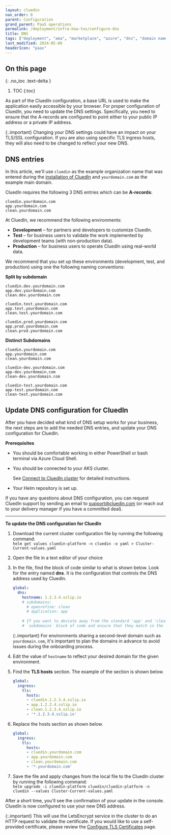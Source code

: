 ```yaml
---
layout: cluedin
nav_order: 8
parent: Configuration
grand_parent: PaaS operations
permalink: /deployment/infra-how-tos/configure-dns
title: DNS
tags: ["deployment", "ama", "marketplace", "azure", "dns", "domain name system"]
last_modified: 2024-05-09
headerIcon: "paas"
---
```

## On this page
{: .no_toc .text-delta }
1. TOC
{:toc}

As part of the CluedIn configuration, a base URL is used to make the application easily accessible by your browser. For proper configuration of CluedIn, you need to update the DNS settings. Specifically, you need to ensure that the A-records are configured to point either to your public IP address or a private IP address.

{:.important}
Changing your DNS settings could have an impact on your TLS/SSL configuration. If you are also using specific TLS ingress hosts, they will also need to be changed to reflect your new DNS.

## DNS entries

In this article, we'll use `cluedin` as the example organization name that was entered during the [installation of CluedIn](/deployment/azure-marketplace/step-3#complete-the-instance-setup-tab) and `yourdomain.com` as the example main domain.

CluedIn requires the following 3 DNS entries which can be **A-records**:

```
cluedin.yourdomain.com
app.yourdomain.com
clean.yourdomain.com
```

At CluedIn, we recommend the following environments:

- **Development** – for partners and developers to customize CluedIn.
- **Test** – for business users to validate the work implemented by development teams (with non-production data).
- **Production** – for business users to operate CluedIn using real-world data.

We recommend that you set up these environments (development, test, and production) using one the following naming conventions:

**Split by subdomain**

```
cluedin.dev.yourdomain.com
app.dev.yourdomain.com
clean.dev.yourdomain.com

cluedin.test.yourdomain.com
app.test.yourdomain.com
clean.test.yourdomain.com

cluedin.prod.yourdomain.com
app.prod.yourdomain.com
clean.prod.yourdomain.com
```

**Distinct Subdomains**
```
cluedin.yourdomain.com
app.yourdomain.com
clean.yourdomain.com

cluedin-dev.yourdomain.com
app-dev.yourdomain.com
clean-dev.yourdomain.com

cluedin-test.yourdomain.com
app-test.yourdomain.com
clean-test.yourdomain.com
```

## Update DNS configuration for CluedIn

After you have decided what kind of DNS setup works for your business, the next steps are to add the needed DNS entries, and update your DNS configuration for CluedIn.

**Prerequisites**

- You should be comfortable working in either PowerShell or bash terminal via Azure Cloud Shell.
- You should be connected to your AKS cluster.

    See [Connect to CluedIn cluster](/paas-operations/configuration/connect-to-cluedin) for detailed instructions.

- Your Helm repository is set up.

If you have any questions about DNS configuration, you can request CluedIn support by sending an email to <a href="mailto:support@cluedin.com">support@cluedin.com</a> (or reach out to your delivery manager if you have a committed deal).

<hr>

**To update the DNS configuration for CluedIn**

1. Download the current cluster configuration file by running the following command:  
    `helm get values cluedin-platform -n cluedin -o yaml > Cluster-Current-values.yaml`
1. Open the file in a text editor of your choice
1. In the file, find the block of code similar to what is shown below. Look for the entry named **dns**. It is the configuration that controls the DNS address used by CluedIn.  
    ```yaml
    global:
      dns:
        hostname: 1.2.3.4.sslip.io
        # subdomains:
          # openrefine: clean
          # application: app
        
        # If you want to deviate away from the standard 'app' and 'clean' subdomains, you need to add the
        # `subdomains` block of code and ensure that they match in the global.ingress.tls.hosts section as well.
    ```
    {:.important}
    For environments sharing a second-level domain such as `yourdomain.com`, it's important to plan the domains in advance to avoid issues during the onboarding process. 
1. Edit the value of `hostname` to reflect your desired domain for the given environment.
1. Find the **TLS hosts** section. The example of the section is shown below.

    ```yaml
    global:
      ingress:
        tls:
          hosts:
          - cluedin.1.2.3.4.sslip.io
          - app.1.2.3.4.sslip.io
          - clean.1.2.3.4.sslip.io
          - '*.1.2.3.4.sslip.io'
    ```
1. Replace the hosts section as shown below.

    ```yaml
    global:
      ingress:
        tls:
          hosts:
          - cluedin.yourdomain.com
          - app.yourdomain.com
          - clean.yourdomain.com
          - '*.yourdomain.com'
    ```

1. Save the file and apply changes from the local file to the CluedIn cluster by running the following command:  
    `helm upgrade -i cluedin-platform cluedin/cluedin-platform -n cluedin --values Cluster-Current-values.yaml`

After a short time, you'll see the confirmation of your update in the console. CluedIn is now configured to use your new DNS address.

{:.important}
This will use the LetsEncrypt service in the cluster to do an HTTP request to validate the certificate. If you would like to use a self-provided certificate, please review the [Configure TLS Certificates](/deployment/infra-how-tos/configure-certificates) page.
